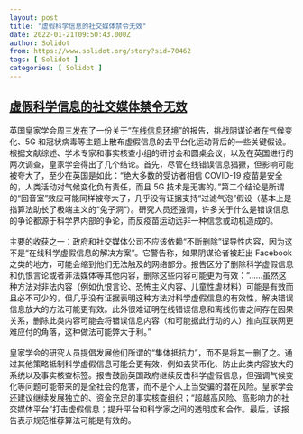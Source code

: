 ```yaml
---
layout: post
title: "虚假科学信息的社交媒体禁令无效"
date: 2022-01-21T09:50:43.000Z
author: Solidot
from: https://www.solidot.org/story?sid=70462
tags: [ Solidot ]
categories: [ Solidot ]
---
```

<!--1642758643000-->
[虚假科学信息的社交媒体禁令无效](https://www.solidot.org/story?sid=70462)
------

<div>
英国皇家学会周三<a href="https://gizmodo.com/researchers-say-bans-on-scientific-misinformation-arent-1848385764">发布</a>了一份关于“<a href="https://harpers.org/archive/2021/09/bad-news-selling-the-story-of-disinformation/">在线信息环境</a>”的报告，挑战阴谋论者在气候变化、5G 和冠状病毒等主题上散布虚假信息的去平台化运动背后的一些关键假设。根据文献综述、学术专家和事实核查小组的研讨会和圆桌会议，以及在英国进行的两次调查，皇家学会得出了几个结论。首先，尽管在线错误信息猖獗，但影响可能被夸大了，至少在英国是如此：“绝大多数的受访者相信 COVID-19 疫苗是安全的，人类活动对气候变化负有责任，而且 5G 技术是无害的。”第二个结论是所谓的“回音室”效应可能同样被夸大了，几乎没有证据支持“过滤气泡”假设（基本上是指算法助长了极端主义的“兔子洞”）。研究人员还强调，许多关于什么是错误信息的争论都源于科学界内部的争论，而反疫苗运动远非一种信念或动机造成的。<br><br>主要的收获之一：政府和社交媒体公司不应该依赖“不断删除”误导性内容，因为这不是“在线科学虚假信息的解决方案”。它警告称，如果阴谋论者被赶出 Facebook 之类的地方，可能会缩到他们无法触及的网络部分。报告区分了删除科学虚假信息和仇恨言论或者非法媒体等其他内容，删除这些内容可能更为有效：“……虽然这种方法对非法内容（例如仇恨言论、恐怖主义内容、儿童性虐材料）可能是有效而且必不可少的，但几乎没有证据表明这种方法对科学虚假信息的有效性，解决错误信息放大的方法可能更有效。此外很难证明在线错误信息和离线伤害之间存在因果关系，删除此类内容可能会将错误信息内容（和可能据此行动的人）推向互联网更难应付的角落，这种做法可能弊大于利。”<br><br>皇家学会的研究人员提倡发展他们所谓的“集体抵抗力”，而不是将其一删了之。通过其他策略抵制科学虚假信息可能会更有效，例如去货币化、防止此类内容放大的系统以及事实核查标签。报告鼓励英国政府继续反击科学虚假信息，但强调气候变化等问题可能带来的是全社会的危害，而不是个人上当受骗的潜在风险。皇家学会还建议继续发展独立的、资金充足的事实核查组织；“超越高风险、高影响力的社交媒体平台”打击虚假信息；提升平台和科学家之间的透明度和合作。最后，该报告表示规范推荐算法可能是有效的。
</div>
